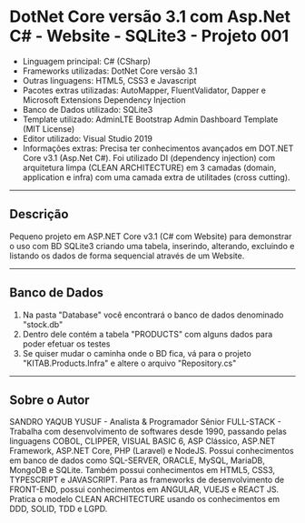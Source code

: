 # DotNet Core versão 3.1 com Asp.Net C# - Website - SQLite3 - Projeto 001

* Linguagem principal: C# (CSharp)
* Frameworks utilizadas: DotNet Core versão 3.1
* Outras linguagens: HTML5, CSS3 e Javascript
* Pacotes extras utilizadas: AutoMapper, FluentValidator, Dapper e Microsoft Extensions Dependency Injection
* Banco de Dados utilizado: SQLite3
* Template utilizado: AdminLTE Bootstrap Admin Dashboard Template (MIT License)
* Editor utilizado: Visual Studio 2019
* Informações extras: Precisa ter conhecimentos avançados em DOT.NET Core v3.1 (Asp.Net C#). Foi utilizado DI (dependency injection) com arquitetura limpa (CLEAN ARCHITECTURE) em 3 camadas (domain, application e infra) com uma camada extra de utilitades (cross cutting).

----

## Descrição

Pequeno projeto em ASP.NET Core v3.1 (C# com Website) para demonstrar o uso com BD SQLite3 criando uma tabela, inserindo, alterando, excluindo e listando os dados de forma sequencial através de um Website.

----

## Banco de Dados

1. Na pasta "Database" você encontrará o banco de dados denominado "stock.db"
2. Dentro dele contém a tabela "PRODUCTS" com alguns dados para poder efetuar os testes
3. Se quiser mudar o caminha onde o BD fica, vá para o projeto "KITAB.Products.Infra" e altere o arquivo "Repository.cs"

----

## Sobre o Autor

SANDRO YAQUB YUSUF - Analista & Programador Sênior FULL-STACK - Trabalha com desenvolvimento de softwares desde 1990, passando pelas linguagens COBOL, CLIPPER, VISUAL BASIC 6, ASP Clássico, ASP.NET Framework, ASP.NET Core, PHP (Laravel) e NodeJS. Possui conhecimentos em banco de dados como SQL-SERVER, ORACLE, MySQL, MariaDB, MongoDB e SQLite. Também possui conhecimentos em HTML5, CSS3, TYPESCRIPT e JAVASCRIPT. Para as frameworks de desenvolvimento de FRONT-END, possui conhecimentos em ANGULAR, VUEJS e REACT JS. Pratica o modelo CLEAN ARCHITECTURE usando os conhecimentos em DDD, SOLID, TDD e LGPD.
